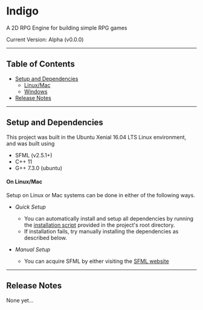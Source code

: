 # Indigo
A 2D RPG Engine for building simple RPG games

Current Version: Alpha (v0.0.0)

---

## Table of Contents

- [Setup and Dependencies](#setup-and-dependencies)
  - [Linux/Mac](#on-linuxmac)
  - [Windows](#on-windows)
- [Release Notes](#release-notes)

---

## Setup and Dependencies
This project was built in the Ubuntu Xenial 16.04 LTS Linux environment, and was built using

- SFML (v2.5.1+)
- C++ 11
- G++ 7.3.0 (ubuntu)

#### On Linux/Mac
Setup on Linux or Mac systems can be done in either of the following ways.

- *Quick Setup*
  - You can automatically install and setup all dependencies by running the [installation script](./setup.sh) provided in the project's root directory.
  - If installation fails, try manually installing the dependencies as described below.

- *Manual Setup*
  - You can acquire SFML by either visiting the [SFML website](https://www.sfml-dev.org/)

---

## Release Notes

None yet...